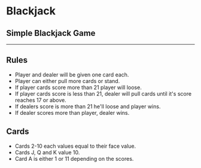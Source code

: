 # Blackjack
## Simple Blackjack Game
---

## Rules
- Player and dealer will be given one card each.
- Player can either pull more cards or stand.
- If player cards score more than 21 player will loose.
- If player cards score is less than 21, dealer will pull cards until it's score reaches 17 or above.
- If dealers score is more than 21 he'll loose and player wins.
- If dealer scores more than player, dealer wins.

## Cards
- Cards 2-10 each values equal to their face value.
- Cards J, Q and K value 10.
- Card A is either 1 or 11 depending on the scores.